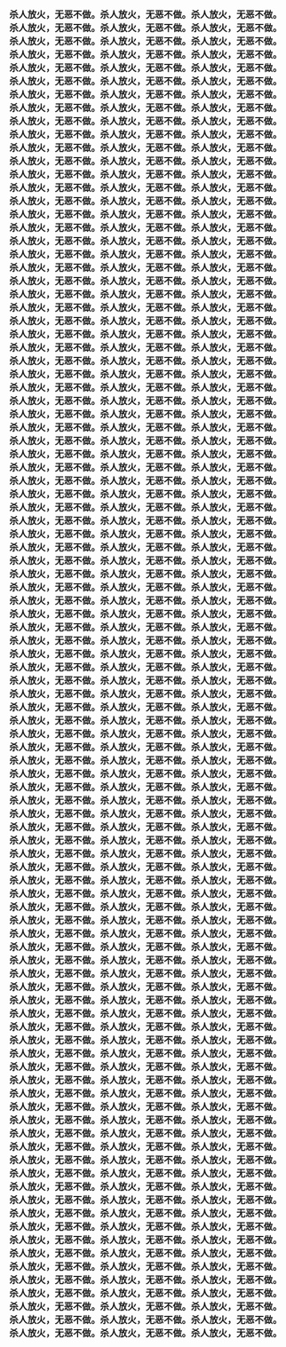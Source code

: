 <h3>
<br>杀人放火，无恶不做。杀人放火，无恶不做。杀人放火，无恶不做。
<br>杀人放火，无恶不做。杀人放火，无恶不做。杀人放火，无恶不做。
<br>杀人放火，无恶不做。杀人放火，无恶不做。杀人放火，无恶不做。
<br>杀人放火，无恶不做。杀人放火，无恶不做。杀人放火，无恶不做。
<br>杀人放火，无恶不做。杀人放火，无恶不做。杀人放火，无恶不做。
<br>杀人放火，无恶不做。杀人放火，无恶不做。杀人放火，无恶不做。
<br>杀人放火，无恶不做。杀人放火，无恶不做。杀人放火，无恶不做。
<br>杀人放火，无恶不做。杀人放火，无恶不做。杀人放火，无恶不做。
<br>杀人放火，无恶不做。杀人放火，无恶不做。杀人放火，无恶不做。
<br>杀人放火，无恶不做。杀人放火，无恶不做。杀人放火，无恶不做。
<br>杀人放火，无恶不做。杀人放火，无恶不做。杀人放火，无恶不做。
<br>杀人放火，无恶不做。杀人放火，无恶不做。杀人放火，无恶不做。
<br>杀人放火，无恶不做。杀人放火，无恶不做。杀人放火，无恶不做。
<br>杀人放火，无恶不做。杀人放火，无恶不做。杀人放火，无恶不做。
<br>杀人放火，无恶不做。杀人放火，无恶不做。杀人放火，无恶不做。
<br>杀人放火，无恶不做。杀人放火，无恶不做。杀人放火，无恶不做。
<br>杀人放火，无恶不做。杀人放火，无恶不做。杀人放火，无恶不做。
<br>杀人放火，无恶不做。杀人放火，无恶不做。杀人放火，无恶不做。
<br>杀人放火，无恶不做。杀人放火，无恶不做。杀人放火，无恶不做。
<br>杀人放火，无恶不做。杀人放火，无恶不做。杀人放火，无恶不做。
<br>杀人放火，无恶不做。杀人放火，无恶不做。杀人放火，无恶不做。
<br>杀人放火，无恶不做。杀人放火，无恶不做。杀人放火，无恶不做。
<br>杀人放火，无恶不做。杀人放火，无恶不做。杀人放火，无恶不做。
<br>杀人放火，无恶不做。杀人放火，无恶不做。杀人放火，无恶不做。
<br>杀人放火，无恶不做。杀人放火，无恶不做。杀人放火，无恶不做。
<br>杀人放火，无恶不做。杀人放火，无恶不做。杀人放火，无恶不做。
<br>杀人放火，无恶不做。杀人放火，无恶不做。杀人放火，无恶不做。
<br>杀人放火，无恶不做。杀人放火，无恶不做。杀人放火，无恶不做。
<br>杀人放火，无恶不做。杀人放火，无恶不做。杀人放火，无恶不做。
<br>杀人放火，无恶不做。杀人放火，无恶不做。杀人放火，无恶不做。
<br>杀人放火，无恶不做。杀人放火，无恶不做。杀人放火，无恶不做。
<br>杀人放火，无恶不做。杀人放火，无恶不做。杀人放火，无恶不做。
<br>杀人放火，无恶不做。杀人放火，无恶不做。杀人放火，无恶不做。
<br>杀人放火，无恶不做。杀人放火，无恶不做。杀人放火，无恶不做。
<br>杀人放火，无恶不做。杀人放火，无恶不做。杀人放火，无恶不做。
<br>杀人放火，无恶不做。杀人放火，无恶不做。杀人放火，无恶不做。
<br>杀人放火，无恶不做。杀人放火，无恶不做。杀人放火，无恶不做。
<br>杀人放火，无恶不做。杀人放火，无恶不做。杀人放火，无恶不做。
<br>杀人放火，无恶不做。杀人放火，无恶不做。杀人放火，无恶不做。
<br>杀人放火，无恶不做。杀人放火，无恶不做。杀人放火，无恶不做。
<br>杀人放火，无恶不做。杀人放火，无恶不做。杀人放火，无恶不做。
<br>杀人放火，无恶不做。杀人放火，无恶不做。杀人放火，无恶不做。
<br>杀人放火，无恶不做。杀人放火，无恶不做。杀人放火，无恶不做。
<br>杀人放火，无恶不做。杀人放火，无恶不做。杀人放火，无恶不做。
<br>杀人放火，无恶不做。杀人放火，无恶不做。杀人放火，无恶不做。
<br>杀人放火，无恶不做。杀人放火，无恶不做。杀人放火，无恶不做。
<br>杀人放火，无恶不做。杀人放火，无恶不做。杀人放火，无恶不做。
<br>杀人放火，无恶不做。杀人放火，无恶不做。杀人放火，无恶不做。
<br>杀人放火，无恶不做。杀人放火，无恶不做。杀人放火，无恶不做。
<br>杀人放火，无恶不做。杀人放火，无恶不做。杀人放火，无恶不做。
<br>杀人放火，无恶不做。杀人放火，无恶不做。杀人放火，无恶不做。
<br>杀人放火，无恶不做。杀人放火，无恶不做。杀人放火，无恶不做。
<br>杀人放火，无恶不做。杀人放火，无恶不做。杀人放火，无恶不做。
<br>杀人放火，无恶不做。杀人放火，无恶不做。杀人放火，无恶不做。
<br>杀人放火，无恶不做。杀人放火，无恶不做。杀人放火，无恶不做。
<br>杀人放火，无恶不做。杀人放火，无恶不做。杀人放火，无恶不做。
<br>杀人放火，无恶不做。杀人放火，无恶不做。杀人放火，无恶不做。
<br>杀人放火，无恶不做。杀人放火，无恶不做。杀人放火，无恶不做。
<br>杀人放火，无恶不做。杀人放火，无恶不做。杀人放火，无恶不做。
<br>杀人放火，无恶不做。杀人放火，无恶不做。杀人放火，无恶不做。
<br>杀人放火，无恶不做。杀人放火，无恶不做。杀人放火，无恶不做。
<br>杀人放火，无恶不做。杀人放火，无恶不做。杀人放火，无恶不做。
<br>杀人放火，无恶不做。杀人放火，无恶不做。杀人放火，无恶不做。
<br>杀人放火，无恶不做。杀人放火，无恶不做。杀人放火，无恶不做。
<br>杀人放火，无恶不做。杀人放火，无恶不做。杀人放火，无恶不做。
<br>杀人放火，无恶不做。杀人放火，无恶不做。杀人放火，无恶不做。
<br>杀人放火，无恶不做。杀人放火，无恶不做。杀人放火，无恶不做。
<br>杀人放火，无恶不做。杀人放火，无恶不做。杀人放火，无恶不做。
<br>杀人放火，无恶不做。杀人放火，无恶不做。杀人放火，无恶不做。
<br>杀人放火，无恶不做。杀人放火，无恶不做。杀人放火，无恶不做。
<br>杀人放火，无恶不做。杀人放火，无恶不做。杀人放火，无恶不做。
<br>杀人放火，无恶不做。杀人放火，无恶不做。杀人放火，无恶不做。
<br>杀人放火，无恶不做。杀人放火，无恶不做。杀人放火，无恶不做。
<br>杀人放火，无恶不做。杀人放火，无恶不做。杀人放火，无恶不做。
<br>杀人放火，无恶不做。杀人放火，无恶不做。杀人放火，无恶不做。
<br>杀人放火，无恶不做。杀人放火，无恶不做。杀人放火，无恶不做。
<br>杀人放火，无恶不做。杀人放火，无恶不做。杀人放火，无恶不做。
<br>杀人放火，无恶不做。杀人放火，无恶不做。杀人放火，无恶不做。
<br>杀人放火，无恶不做。杀人放火，无恶不做。杀人放火，无恶不做。
<br>杀人放火，无恶不做。杀人放火，无恶不做。杀人放火，无恶不做。
<br>杀人放火，无恶不做。杀人放火，无恶不做。杀人放火，无恶不做。
<br>杀人放火，无恶不做。杀人放火，无恶不做。杀人放火，无恶不做。
<br>杀人放火，无恶不做。杀人放火，无恶不做。杀人放火，无恶不做。
<br>杀人放火，无恶不做。杀人放火，无恶不做。杀人放火，无恶不做。
<br>杀人放火，无恶不做。杀人放火，无恶不做。杀人放火，无恶不做。
<br>杀人放火，无恶不做。杀人放火，无恶不做。杀人放火，无恶不做。
<br>杀人放火，无恶不做。杀人放火，无恶不做。杀人放火，无恶不做。
<br>杀人放火，无恶不做。杀人放火，无恶不做。杀人放火，无恶不做。
<br>杀人放火，无恶不做。杀人放火，无恶不做。杀人放火，无恶不做。
<br>杀人放火，无恶不做。杀人放火，无恶不做。杀人放火，无恶不做。
<br>杀人放火，无恶不做。杀人放火，无恶不做。杀人放火，无恶不做。
<br>杀人放火，无恶不做。杀人放火，无恶不做。杀人放火，无恶不做。
<br>杀人放火，无恶不做。杀人放火，无恶不做。杀人放火，无恶不做。
<br>杀人放火，无恶不做。杀人放火，无恶不做。杀人放火，无恶不做。
<br>杀人放火，无恶不做。杀人放火，无恶不做。杀人放火，无恶不做。
<br>杀人放火，无恶不做。杀人放火，无恶不做。杀人放火，无恶不做。
<br>杀人放火，无恶不做。杀人放火，无恶不做。杀人放火，无恶不做。
<br>杀人放火，无恶不做。杀人放火，无恶不做。杀人放火，无恶不做。
<br>杀人放火，无恶不做。杀人放火，无恶不做。杀人放火，无恶不做。
<br>杀人放火，无恶不做。杀人放火，无恶不做。杀人放火，无恶不做。
</h3>
